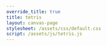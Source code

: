 ```yaml
---
override_title: true
title: tetris
layout: canvas-page
stylesheet: /assets/css/default.css
script: /assets/js/tetris.js
---
```

<div></div>